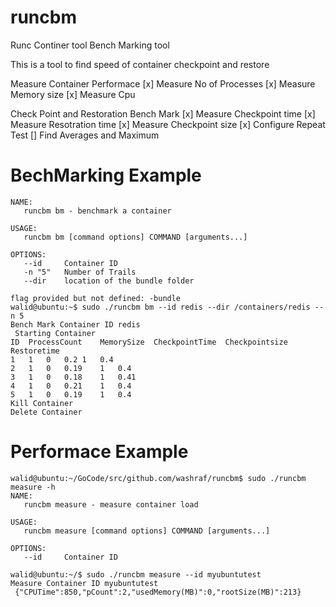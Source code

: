 # runcbm
Runc Continer tool Bench Marking tool

This is a tool to find speed of container checkpoint and restore 

Measure Container Performace
[x] Measure No of Processes
[x] Measure Memory size
[x] Measure Cpu

Check Point and Restoration Bench Mark
[x] Measure Checkpoint time
[x] Measure Resotration time
[x] Measure Checkpoint size
[x] Configure Repeat Test
[] Find Averages and Maximum

# BechMarking Example
```
NAME:
   runcbm bm - benchmark a container 

USAGE:
   runcbm bm [command options] COMMAND [arguments...]

OPTIONS:
   --id 	Container ID
   -n "5"	Number of Trails
   --dir 	location of the bundle folder
   
flag provided but not defined: -bundle
walid@ubuntu:~$ sudo ./runcbm bm --id redis --dir /containers/redis --n 5
Bench Mark Container ID redis 
 Starting Container
ID	ProcessCount	MemorySize	CheckpointTime	Checkpointsize	Restoretime
1	1	0	0.2	1	0.4
2	1	0	0.19	1	0.4
3	1	0	0.18	1	0.41
4	1	0	0.21	1	0.4
5	1	0	0.19	1	0.4
Kill Container
Delete Container
```

# Performace Example

```
walid@ubuntu:~/GoCode/src/github.com/washraf/runcbm$ sudo ./runcbm measure -h
NAME:
   runcbm measure - measure container load

USAGE:
   runcbm measure [command options] COMMAND [arguments...]

OPTIONS:
   --id 	Container ID
   
walid@ubuntu:~/$ sudo ./runcbm measure --id myubuntutest
Measure Container ID myubuntutest 
 {"CPUTime":850,"pCount":2,"usedMemory(MB)":0,"rootSize(MB)":213}
```